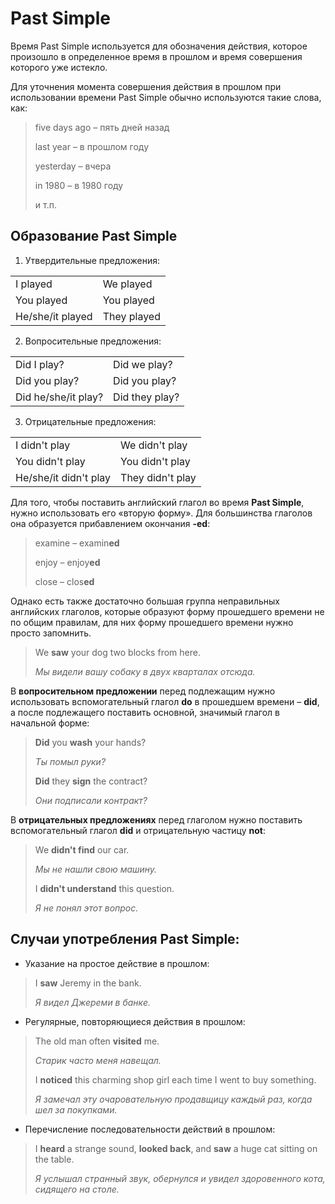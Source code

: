 # Past Simple

Время Past Simple используется для обозначения действия, которое произошло в определенное время в прошлом и 
время совершения которого уже истекло.

Для уточнения момента совершения действия в прошлом при использовании времени Past Simple обычно используются 
такие слова, как:

> five days ago – пять дней назад
>
> last year – в прошлом году
>
> yesterday – вчера
>
> in 1980 – в 1980 году
>
> и т.п.

## Образование Past Simple

1. Утвердительные предложения:

|                  |             |
| ---------------- | ----------- |
| I played         | We played   |
| You played       | You played  |
| He/she/it played | They played |

2. Вопросительные предложения:

|                     |                |
| ------------------- | -------------- |
| Did I play?         | Did we play?   |
| Did you play?       | Did you play?  |
| Did he/she/it play? | Did they play? |

3. Отрицательные предложения:

|                       |                  |
| --------------------- | ---------------- |
| I didn't play         | We didn't play   |
| You didn't play       | You didn't play  |
| He/she/it didn't play | They didn't play |

Для того, чтобы поставить английский глагол во время **Past Simple**, нужно использовать его «вторую форму». Для 
большинства глаголов она образуется прибавлением окончания **-ed**:

> examine – examin**ed**
> 
> enjoy – enjoy**ed**
> 
> close – clos**ed**

Однако есть также достаточно большая группа неправильных английских глаголов, которые образуют форму прошедшего 
времени не по общим правилам, для них форму прошедшего времени нужно просто запомнить.

> We **saw** your dog two blocks from here.
> 
> *Мы видели вашу собаку в двух кварталах отсюда.*

В **вопросительном предложении** перед подлежащим нужно использовать вспомогательный глагол **do** в прошедшем 
времени – **did**, а после подлежащего поставить основной, значимый глагол в начальной форме:

> **Did** you **wash** your hands?
> 
> *Ты помыл руки?*
> 
> **Did** they **sign** the contract?
> 
> *Они подписали контракт?*

В **отрицательных предложениях** перед глаголом нужно поставить вспомогательный глагол **did** и отрицательную частицу 
**not**:

> We **didn't find** our car.
> 
> *Мы не нашли свою машину.*
> 
> I **didn't understand** this question.
> 
> *Я не понял этот вопрос.*

## Случаи употребления Past Simple:

* Указание на простое действие в прошлом:

> I **saw** Jeremy in the bank.
> 
> *Я видел Джереми в банке.*

* Регулярные, повторяющиеся действия в прошлом:

> The old man often **visited** me.
> 
> *Старик часто меня навещал.*
> 
> I **noticed** this charming shop girl each time I went to buy something.
> 
> *Я замечал эту очаровательную продавщицу каждый раз, когда шел за покупками.*

* Перечисление последовательности действий в прошлом:
  
> I **heard** a strange sound, **looked back**, and **saw** a huge cat sitting on the table.
> 
> *Я услышал странный звук, обернулся и увидел здоровенного кота, сидящего на столе.*